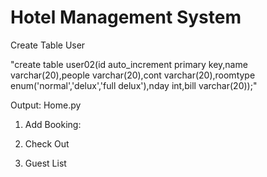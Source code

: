 # Hotel  Management System

Create Table User

"create table user02(id auto_increment primary key,name varchar(20),people varchar(20),cont varchar(20),roomtype enum('normal','delux','full delux'),nday int,bill varchar(20));"


Output:
Home.py
 

1.	Add Booking:
 

 

2.	Check Out
 

 

3.	Guest List

 


